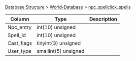 [Database Structure](Database-Structure) > [World-Database](World-Database) > [npc_spellclick_spells](npc_spellclick_spells)

Column | Type | Description
--- | --- | ---
Npc_entry | int(10) unsigned | 
Spell_id | int(10) unsigned | 
Cast_flags | tinyint(3) unsigned | 
User_type | smallint(5) unsigned | 
